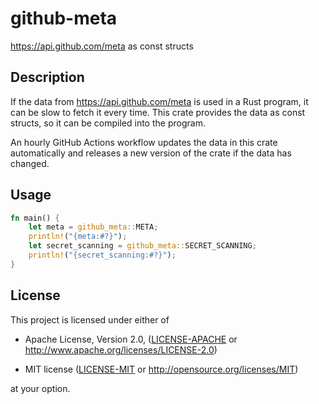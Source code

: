 github-meta
==============================================================================

<https://api.github.com/meta> as const structs


Description
------------------------------------------------------------------------------

If the data from <https://api.github.com/meta> is used in a Rust program, it
can be slow to fetch it every time. This crate provides the data as const
structs, so it can be compiled into the program.

An hourly GitHub Actions workflow updates the data in this crate automatically
and releases a new version of the crate if the data has changed.


Usage
------------------------------------------------------------------------------

```rust
fn main() {
    let meta = github_meta::META;
    println!("{meta:#?}");
    let secret_scanning = github_meta::SECRET_SCANNING;
    println!("{secret_scanning:#?}");
}
```


License
------------------------------------------------------------------------------

This project is licensed under either of

- Apache License, Version 2.0, ([LICENSE-APACHE](LICENSE-APACHE) or
  <http://www.apache.org/licenses/LICENSE-2.0>)

- MIT license ([LICENSE-MIT](LICENSE-MIT) or
  <http://opensource.org/licenses/MIT>)

at your option.
